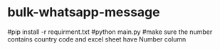 # bulk-whatsapp-message
#pip install -r requirment.txt
#python main.py
#make sure the number contains country code and excel sheet have Number column 